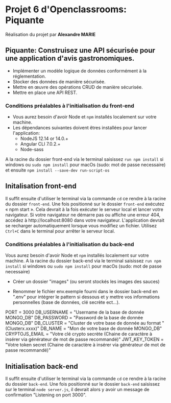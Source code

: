 # Projet 6 d'Openclassrooms: Piquante #

Réalisation du projet par **Alexandre MARIE**
## Piquante: Construisez une API sécurisée pour une application d'avis gastronomiques. ##

- Implémenter un modèle logique de données conformément à la réglementation.
- Stocker des données de manière sécurisée.
- Mettre en œuvre des opérations CRUD de manière sécurisée.
- Mettre en place une API REST.

### Conditions préalables à l'initialisation du front-end ###

- Vous aurez besoin d'avoir Node et `npm` installés localement sur votre machine.
- Les dépendances suivantes doivent êtres installées pour lancer l'application:
    - NodeJS 12.14 or 14.0.+
    - Angular CLI 7.0.2.+
    - Node-sass

A la racine du dossier front-end via le terminal saisissez `run npm install` si windows ou `sudo npm install` pour macOs (sudo: mot de passe necessaire) et ensuite `npm install --save-dev run-script-os` 

## Initalisation front-end ##

Il suffit ensuite d'utiliser le terminal via la commande `cd` ce rendre à la racine du dossier `front-end`. Une fois positionné sur le dossier `front-end` exécutez « npm start ». Cela devrait à la fois exécuter le serveur local et lancer votre navigateur.
Si votre navigateur ne démarre pas ou affiche une erreur 404, accédez à http://localhost:8080 dans votre navigateur.
L'application devrait se recharger automatiquement lorsque vous modifiez un fichier.
Utilisez `Ctrl+C` dans le terminal pour arrêter le serveur local.
  
### Conditions préalables à l'initialisation du back-end ###
Vous aurez besoin d'avoir Node et `npm` installés localement sur votre machine.
A la racine du dossier back-end via le terminal saisissez `run npm install` si windows ou `sudo npm install` pour macOs (sudo: mot de passe necessaire) 

- Créer un dossier "images" (ou seront stockés les images des sauces)

- Renommer le fichier env.exemple fourni dans le dossier back-end en ".env" pour intégrer le pattern si dessous et y mettre vos informations personnelles (base de données, clé secrète ect...).

PORT = 3000
DB_USERNAME = "Username de la base de donnée MONGO_DB"
DB_PASSWORD = "Password de la base de donnée MONGO_DB"
DB_CLUSTER = "Cluster de votre base de donnée au format "(Clusterx.xxxx)"
DB_NAME = "Mon de votre base de donnée MONGO_DB"
CRYPTOJS_EMAIL = "Votre clé crypto secrète (Chaine de caractère à insérer via générateur de mot de passe recommandé)"
JWT_KEY_TOKEN = "Votre token secret (Chaine de caractère à insérer via générateur de mot de passe recommandé)"
## Initialisation back-end ##

Il suffit ensuite d'utiliser le terminal via la commande `cd` ce rendre à la racine du dossier `back-end`. Une fois positionné sur le dossier `back-end` saisissez sur le terminal `node server.js`, il devrait alors y avoir un message de confirmation "Listening on port 3000". 
